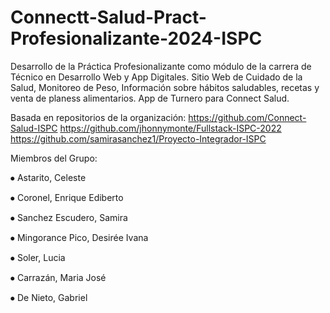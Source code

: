 # Connectt-Salud-Pract-Profesionalizante-2024-ISPC
Desarrollo de la Práctica Profesionalizante como módulo de la carrera de Técnico en Desarrollo Web y App Digitales. Sitio Web de Cuidado de la Salud, Monitoreo de Peso, Información sobre hábitos saludables, recetas y venta de planess alimentarios. App de Turnero para Connect Salud.

Basada en repositorios de la organización: 
https://github.com/Connect-Salud-ISPC
https://github.com/jhonnymonte/Fullstack-ISPC-2022
https://github.com/samirasanchez1/Proyecto-Integrador-ISPC


Miembros del Grupo:

⦁ Astarito, Celeste

⦁ Coronel, Enrique Ediberto

⦁ Sanchez Escudero, Samira

⦁ Mingorance Pico, Desirée Ivana

⦁ Soler, Lucia

⦁ Carrazán, Maria José

⦁ De Nieto, Gabriel
